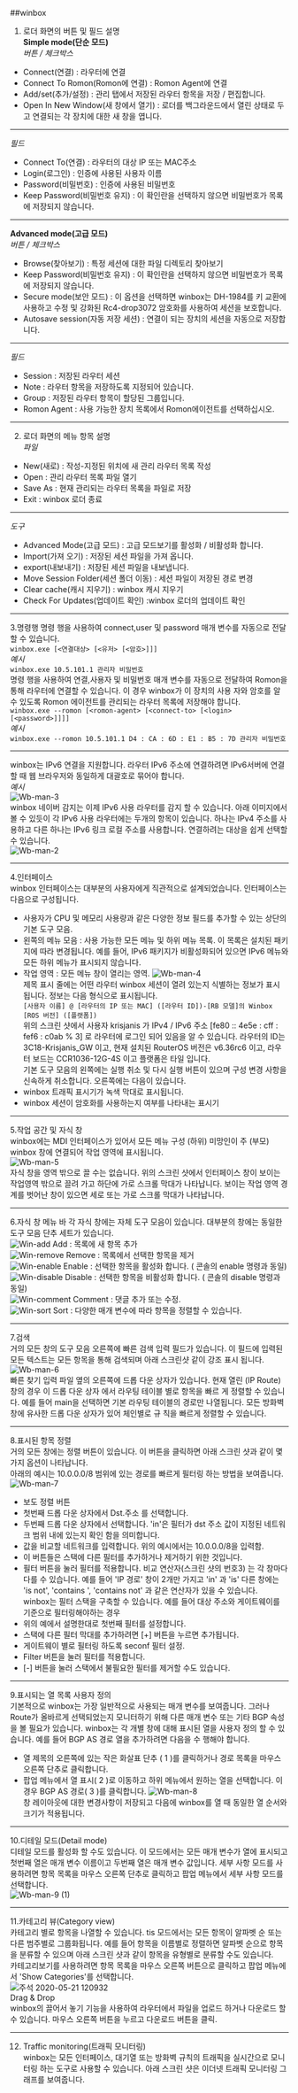 ##winbox <br>

1. 로더 화면의 버튼 및 필드 설명 <br>
**Simple mode(단순 모드)** <br>
*버튼 / 체크박스* <br>
- Connect(연결) : 라우터에 연결
- Connect To Romon(Romon에 연결) : Romon Agent에 연결
- Add/set(추가/설정) : 관리 탭에서 저장된 라우터 항목을 저장 / 편집합니다.
- Open In New Window(새 창에서 열기) : 로더를 백그라운드에서 열린 상태로 두고 연결되는 각 장치에 대한 새 창을 엽니다.

-----
*필드* <br>
- Connect To(연결) : 라우터의 대상 IP 또는 MAC주소
- Login(로그인) : 인증에 사용된 사용자 이름
- Password(비밀번호) : 인증에 사용된 비밀번호
- Keep Password(비밀번호 유지) : 이 확인란을 선택하지 않으면 비밀번호가 목록에 저장되지 않습니다.

-----
**Advanced mode(고급 모드)** <br>
*버튼 / 체크박스* <br>
- Browse(찾아보기) : 특정 세션에 대한 파일 디렉토리 찾아보기
- Keep Password(비밀번호 유지) : 이 확인란을 선택하지 않으면 비밀번호가 목록에 저장되지 않습니다.
- Secure mode(보안 모드) : 이 옵션을 선택하면 winbox는 DH-1984를 키 교환에 사용하고 수정 및 강화된 Rc4-drop3072 암호화를 사용하여 세션을 보호합니다.
- Autosave session(자동 저장 세션) : 연결이 되는 장치의 세션을 자동으로 저장합니다.

-----
*필드* <br>
- Session : 저장된 라우터 세션
- Note : 라우터 항목을 저장하도록 지정되어 있습니다.
- Group : 저장된 라우터 항목이 할당된 그룹입니다.
- Romon Agent : 사용 가능한 장치 목록에서 Romon에이전트를 선택하십시오.

-----
2. 로더 화면의 메뉴 항목 설명 <br>
*파일* <br>
- New(새로) : 작성-지정된 위치에 새 관리 라우터 목록 작성
- Open : 관리 라우터 목록 파일 열기
- Save As : 현재 관리되는 라우터 목록을 파일로 저장
- Exit : winbox 로더 종료

-----
*도구* <br>
- Advanced Mode(고급 모드) : 고급 모드보기를 활성화 / 비활성화 합니다.
- Import(가져 오기) : 저장된 세션 파일을 가져 옵니다.
- export(내보내기) : 저장된 세션 파일을 내보냅니다.
- Move Session Folder(세션 폴더 이동) : 세션 파일이 저장된 경로 변경
- Clear cache(캐시 지우기) : winbox 캐시 지우기
- Check For Updates(업데이트 확인) :winbox 로더의 업데이트 확인

-----
3.명령행
명령 행을 사용하여 connect,user 및 password 매개 변수를 자동으로 전달할 수 있습니다. <br>
`winbox.exe [<연결대상> [<유저> [<암호>]]]` <br>
*예시* <br>
`winbox.exe 10.5.101.1 관리자 비밀번호` <br>
명령 행을 사용하여 연결,사용자 및 비밀번호 매개 변수를 자동으로 전달하여 Romon을 통해 라우터에 연결할 수 있습니다. 이 경우 winbox가 이 장치의 사용
자와 암호를 알 수 있도록 Romon 에이전트를 관리되는 라우터 목록에 저장해야 합니다. <br>
`winbox.exe --romon [<romon-agent> [<connect-to> [<login> [<password>]]]]` <br>
*예시* <br>
`winbox.exe --romon 10.5.101.1 D4 : CA : 6D : E1 : B5 : 7D 관리자 비밀번호` <br>

-----
winbox는 IPv6 연결을 지원합니다. 라우터 IPv6 주소에 연결하려면 IPv6서버에 연결할 때 웹 브라우저와 동일하게 대괄호로 묶어야 합니다. <br>
*예시* <br>
![Wb-man-3](https://user-images.githubusercontent.com/63625609/82514563-0bbfd900-9b51-11ea-9216-566a3eb3defd.png) <br>
winbox 네이버 감지는 이제 IPv6 사용 라우터를 감지 할 수 있습니다. 아래 이미지에서 볼 수 있듯이 각 IPv6 사용 라우터에는 두개의 항목이 있습니다. 
하나는 IPv4 주소를 사용하고 다른 하나는 IPv6 링크 로컬 주소를 사용합니다. 연결하려는 대상을 쉽게 선택할 수 있습니다. <br>
![Wb-man-2](https://user-images.githubusercontent.com/63625609/82514826-ab7d6700-9b51-11ea-9872-4120e5f498a7.png) <br>

-----
4.인터페이스 <br>
winbox 인터페이스는 대부분의 사용자에게 직관적으로 설계되었습니다. 인터페이스는 다음으로 구성됩니다. <br>
- 사용자가 CPU 및 메모리 사용량과 같은 다양한 정보 필드를 추가할 수 있는 상단의 기본 도구 모음. 
- 왼쪽의 메뉴 모음 : 사용 가능한 모든 메뉴 및 하위 메뉴 목록. 이 목록은 설치된 패키지에 따라 변경됩니다. 예를 들어, IPv6 패키지가 비활성화되어 있으면 IPv6 메뉴와 모든 하위 메뉴가 표시되지 않습니다. <br>
- 작업 영역 : 모든 메뉴 창이 열리는 영역.
![Wb-man-4](https://user-images.githubusercontent.com/63625609/82515115-660d6980-9b52-11ea-91f7-b05e10aec783.png) <br>
제목 표시 줄에는 어떤 라우터 winbox 세션이 열려 있는지 식별하는 정보가 표시 됩니다. 정보는 다음 형식으로 표시됩니다. <br>
`[사용자 이름] @ [라우터의 IP 또는 MAC] ([라우터 ID])-[RB 모델]의 Winbox [ROS 버전] ([플랫폼])` <br>
위의 스크린 샷에서 사용자 krisjanis 가 IPv4 / IPv6 주소 [fe80 :: 4e5e : cff : fef6 : c0ab % 3] 로 라우터에 로그인 되어 있음을 알 수 있습니다.
라우터의 ID는 3C18-Krisjanis_GW 이고, 현재 설치된 RouterOS 버전은 v6.36rc6 이고, 라우터 보드는 CCR1036-12G-4S 이고 플랫폼은 타일 입니다. <br>
기본 도구 모음의 왼쪽에는 실행 취소 및 다시 실행 버튼이 있으며 구성 변경 사항을 신속하게 취소합니다. 오른쪽에는 다음이 있습니다. <br>
- winbox 트래픽 표시기가 녹색 막대로 표시됩니다.
- winbox 세션이 암호화를 사용하는지 여부를 나타내는 표시기

-----
5.작업 공간 및 자식 창 <br>
winbox에는 MDI 인터페이스가 있어서 모든 메뉴 구성 (하위) 미망인이 주 (부모) winbox 창에 연결되어 작업 영역에 표시됩니다. <br>
![Wb-man-5](https://user-images.githubusercontent.com/63625609/82516424-a4f0ee80-9b55-11ea-82bd-dfcdb992e82a.png) <br>
자식 창을 영역 밖으로 끌 수는 없습니다. 위의 스크린 샷에서 인터페이스 창이 보이는 작업영역 밖으로 끌려 가고 하단에 가로 스크롤 막대가 나타납니다.
보이는 작업 영역 경계를 벗어난 창이 있으면 세로 또는 가로 스크롤 막대가 나타납니다.

-----
6.자식 창 메뉴 바
각 자식 창에는 자체 도구 모음이 있습니다. 대부분의 창에는 동일한 도구 모음 단추 세트가 있습니다. <br>
![Win-add](https://user-images.githubusercontent.com/63625609/82516550-0e70fd00-9b56-11ea-8a4d-40c6bff372f4.png)
Add : 목록에 새 항목 추가 <br>
![Win-remove](https://user-images.githubusercontent.com/63625609/82516635-4415e600-9b56-11ea-96c2-d5cdf0c5d3ec.png)
Remove : 목록에서 선택한 항목을 제거 <br>
![Win-enable](https://user-images.githubusercontent.com/63625609/82516708-6b6cb300-9b56-11ea-8d2f-2dd2fcd41c04.png)
Enable : 선택한 항목을 활성화 합니다. ( 콘솔의 enable 명령과 동일) <br>
![Win-disable](https://user-images.githubusercontent.com/63625609/82516785-9eaf4200-9b56-11ea-8873-1979493b8cd7.png)
Disable : 선택한 항목을 비활성화 합니다. ( 콘솔의 disable 명령과 동일) <br>
![Win-comment](https://user-images.githubusercontent.com/63625609/82516890-cf8f7700-9b56-11ea-97b1-9c677434bc97.png)
Comment : 댓글 추가 또는 수정. <br>
![Win-sort](https://user-images.githubusercontent.com/63625609/82516942-ee8e0900-9b56-11ea-837b-86bf11b65df7.png)
Sort : 다양한 매개 변수에 따라 항목을 정렬할 수 있습니다.

-----
7.검색 <br>
거의 모든 창의 도구 모음 오른쪽에 빠른 검색 입력 필드가 있습니다. 이 필드에 입력된 모든 텍스트는 모든 항목을 통해 검색되며 아래 스크린샷 같이 강조 
표시 됩니다. <br>
![Wb-man-6](https://user-images.githubusercontent.com/63625609/82517082-49bffb80-9b57-11ea-9df4-e51f4a9beb59.png) <br>
빠른 찾기 입력 파일 옆의 오른쪽에 드롭 다운 상자가 있습니다. 현재 열린 (IP Route) 창의 경우 이 드롭 다운 상자 에서 라우팅 테이블 별로 항목을 빠르
게 정렬할 수 있습니다. 예를 들어 main을 선택하면 기본 라우팅 테이블의 경로만 나열됩니다. 모든 방화벽 창에 유사한 드롭 다운 상자가 있어 체인별로 규
칙을 빠르게 정렬할 수 있습니다. <br>

-----
8.표시된 항목 정렬 <br>
거의 모든 창에는 정렬 버튼이 있습니다. 이 버튼을 클릭하면 아래 스크린 샷과 같이 몇가지 옵션이 나타납니다. <br>
아래의 예시는 10.0.0.0/8 범위에 있는 경로를 빠르게 필터링 하는 방법을 보여줍니다. <br>
![Wb-man-7](https://user-images.githubusercontent.com/63625609/82517405-fa2dff80-9b57-11ea-9426-52e20f859a4e.png) <br>
- 보도 정렬 버튼 
- 첫번째 드롭 다운 상자에서 Dst.주소 를 선택합니다.
- 두번째 드롭 다운 상자에서 선택합니다. 'in'은 필터가 dst 주소 값이 지정된 네트워크 범위 내에 있는지 확인 함을 의미합니다.
- 값을 비교할 네트워크를 입력합니다. 위의 예시에서는 10.0.0.0/8을 입력함.
- 이 버튼들은 스택에 다른 필터를 추가하거나 제거하기 위한 것입니다.
- 필터 버튼을 눌러 필터를 적용합니다.
비교 연산자(스크린 샷의 번호3) 는 각 창마다 다를 수 있습니다. 예를 들어 'IP 경로' 창이 2개만 가지고 'in' 과 'is' 다른 창에는 'is not', 'contains
', 'contains not' 과 같은 연산자가 있을 수 있습니다. <br>
winbox는 필터 스택을 구축할 수 있습니다. 예를 들어 대상 주소와 게이트웨이를 기준으로 필터링해야하는 경우 <br>
- 위의 예에서 설명한대로 첫번째 필터를 설정합니다.
- 스택에 다른 필터 막대를 추가하려면 [+] 버튼을 누르면 추가됩니다.
- 게이트웨이 별로 필터링 하도록 seconf 필터 설정.
- Filter 버튼을 눌러 필터를 적용합니다.
- [-] 버튼을 눌러 스택에서 불필요한 필터를 제거할 수도 있습니다.

-----
9.표시되는 열 목록 사용자 정의 <br>
기본적으로 winbox는 가장 일반적으로 사용되는 매개 변수를 보여줍니다. 그러나 Route가 올바르게 선택되었는지 모니터하기 위해 다른 매개 변수 또는 기타
BGP 속성을 볼 필요가 있습니다. winbox는 각 개별 창에 대해 표시된 열을 사용자 정의 할 수 있습니다. 예를 들어 BGP AS 경로 열을 추가하려면 다음을 수
행해야 합니다. <br>
- 열 제목의 오른쪽에 있는 작은 화살표 단추 ( 1 )를 클릭하거나 경로 목록을 마우스 오른쪽 단추로 클릭합니다.
- 팝업 메뉴에서 열 표시( 2 )로 이동하고 하위 메뉴에서 원하는 열을 선택합니다. 이경우 BGP AS 경로( 3 )를 클릭합니다.
![Wb-man-8](https://user-images.githubusercontent.com/63625609/82518588-a8d33f80-9b5a-11ea-9064-f541a16adf06.png) <br>
창 레이아웃에 대한 변경사항이 저장되고 다음에 winbox를 열 때 동일한 열 순서와 크기가 적용됩니다.

-----
10.디테일 모드(Detail mode) <br>
디테일 모드를 활성화 할 수도 있습니다. 이 모드에서는 모든 매개 변수가 열에 표시되고 첫번째 열은 매개 변수 이름이고 두번째 열은 매개 변수 값입니다.
세부 사항 모드를 사용하려면 항목 목록을 마우스 오른쪽 단추로 클릭하고 팝업 메뉴에서 세부 사항 모드를 선택합니다. <br>
![Wb-man-9 (1)](https://user-images.githubusercontent.com/63625609/82518820-29923b80-9b5b-11ea-8f3d-a16f3857098f.png) <br>

-----
11.카테고리 뷰(Category view) <br>
카테고리 별로 항목을 나열할 수 있습니다. tis 모드에서는 모든 항목이 알파벳 순 또는 다른 범주별로 그룹화됩니다. 예를 들어 항목을 이름별로 정렬하면 
알파벳 순으로 항목을 분류할 수 있으며 아래 스크린 샷과 같이 항목을 유형별로 분류할 수도 있습니다. <br>
카테고리보기를 사용하려면 항목 목록을 마우스 오른쪽 버튼으로 클릭하고 팝업 메뉴에서 'Show Categories'를 선택합니다. <br>
![주석 2020-05-21 120932](https://user-images.githubusercontent.com/63625609/82519157-fa2ffe80-9b5b-11ea-8231-009cd5283708.png) <br>
Drag & Drop <br>
winbox의 끌어서 놓기 기능을 사용하여 라우터에서 파일을 업로드 하거나 다운로드 할수 있습니다. 마우스 오른쪽 버튼을 누르고 다운로드 버튼을 클릭.

-----
12. Traffic monitoring(트래픽 모니터링) <br>
winbox는 모든 인터페이스, 대기열 또는 방화벽 규칙의 트래픽을 실시간으로 모니터링 하는 도구로 사용할 수 있습니다. 아래 스크린 샷은 이더넷 트래픽 
모니터링 그래프를 보여줍니다. <br>






